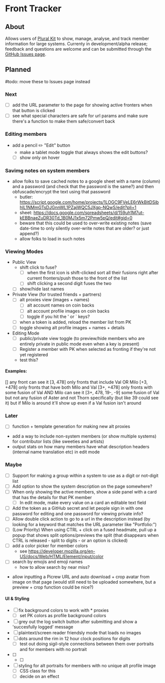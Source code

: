 # Front Tracker

## About
Allows users of [Plural Kit](https://pluralkit.me/) to show, manage, analyse, and track member information for large systems. Currenty in development/alpha release; feedback and questions are welcome and can be submitted through the [GitHub Issues page](https://github.com/FreshAlacrity/front-tracker/issues/new).

## Planned
 #todo: move these to Issues page instead

### Next
- [ ] add the URL parameter to the page for showing active fronters when that button is clicked
- [ ] see what special characters are safe for url params and make sure there's a function to make them safe/convert back

### Editing members
- add a pencil ✏️ "Edit" button
  - make a tablet mode toggle that always shows the edit buttons?
  - [ ] show only on hover

### Savimg notes on system members
- allow folks to save cached notes to a google sheet with a name (column) and a password (and check that the password is the same?) and then obfuscade/encrypt the text using that password
  - butler: https://script.google.com/home/projects/1LOGC9FVeLE6rWkBitDSibhlL1NMmGTsDJGnnWL1PZajWQC5JXgp-NQwS/edit?pli=1
  - sheet: https://docs.google.com/spreadsheets/d/159uh1M7ut-kEBBnaeZuDR30Td_1B0MJ1x5m72Pmw5pQ/edit#gid=0
  - beware that this could be used to over-write existing notes (save date-time to only silently over-write notes that are older? or just append?)
  - allow folks to load in such notes

### Viewing Modes
- Public View
  - shift click to fuse?
    - [ ] when the first icon is shift-clicked sort all their fusions right after current fronters/push those to the front of the list
    - [ ] shift clicking a second digit fuses the two
  - [ ] show/hide last names
- Private View (for trusted friends + partners)
  - [ ] alt proxies view (images + names)
    - [ ] alt account names on coin backs
    - [ ] alt account profile images on coin backs
    - [ ] toggle if you hit the ' or ` keys?
  - [ ] when a token is added, reload the member list from PK
  - [ ] toggle showing alt profile images + names + details
- Editing Mode
  - [ ] public/private view toggle (to preview/hide members who are entirely private in public mode even when a key is present)
  - [ ] Register a member with PK when selected as fronting if they're not yet registered
  - test this?

#### Examples:
  [] any front can see it
  [3, 478] only fronts that include Val OR Milo
  [+3, +478] only fronts that have both Milo and Val
  [3+, +478] only fronts with some fusion of Val AND Milo can see it
  [3+, 478, 19-, -9] some fusion of Val but not any fusion of Aster and not Thorn specifically (but like 39 could see it) but if Milo is around it'll show up even if a Val fusion isn't around

### Later
- [ ] function + template generation for making new alt proxies
- add a way to include non-system members (or show multiple systems) for contributor lists (like sweeties and artists)
- output stats on how many members have what description headers (internal name translation etc) in edit mode

### Maybe
- [ ] Support for making a group within a system to use as a digit or not-digit list
- [ ] Add option to show the system description on the page somewhere?
- [ ] When only showing the active members, show a side panel with a card that has the details for that PK member
  - [ ] In edit mode, make every value on a card an editable text field
- [ ] Add the token as a GitHub secret and let people sign in with one password for editing and one password for viewing private info?
- [ ] Allow double click action to go to a url in the description instead (by looking for a keyword that matches the URL parameter like "Portfolio:")
- [ ] (Low Priority) When using CTRL + click on a fused headmate, pull up a popup that shows split options/previews the split (that disappears when CTRL is released - split to digits - or an option is clicked)
- [ ] add a color picker for member colors
  - see https://developer.mozilla.org/en-US/docs/Web/HTML/Element/input/color
- [ ] search by emojis and emoji names
  - how to allow search by near miss?
- allow inputting a Picrew URL and auto download + crop avatar from image on that page (would still need to be uploaded somewhere, but a preview + crop function could be nice?)

#### UI & Styling
- [ ] fix background colors to work with * proxies
  - [ ] set PK colors as profile background colors
- [ ] grey out the log switch button after submitting and show a 'succesfully logged' message
- [ ] plaintext/screen reader friendsly mode that loads no images
- [ ] dots around the rim in 12 hour clock positions for digits
  - [ ] test out doing sigil-style connections between them over portraits and for members with no portrait
- [ ] 
  - [ ] 
- [ ] styling for alt portraits for members with no unique alt profile image
  - [ ] CSS class for this
  - [ ] decide on an effect
